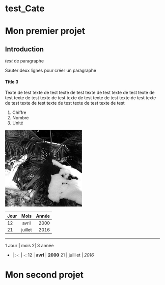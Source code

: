 # test_Cate

# Mon premier projet
## Introduction
*test* de paragraphe 

Sauter deux lignes pour créer un paragraphe


#### Title 3

Texte de test texte de test texte de test texte de test texte de test texte de test texte de test texte de test texte de test texte de test texte de test texte de test texte de test texte de test texte de test texte de test 

1. Chiffre
2. Nombre
3. Unité


![neige](neige.jpg)

| Jour |   Mois |   Année |
|-------|:-----:|------:|
| 12 | avril | 2000 |
|21   |  juillet | 2016|

---------------------------------------

1 Jour | mois 2| 3 année 
- | :-: | -:
12 | **avrl** | **2000**
21 | juilllet | *2016*





# Mon second projet
